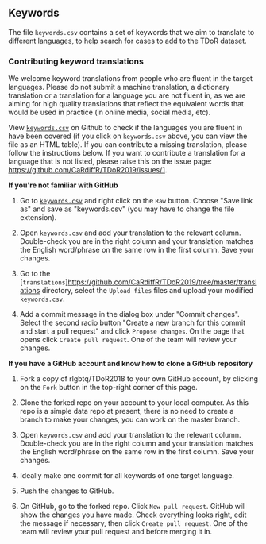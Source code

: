 ## Keywords

The file `keywords.csv` contains a set of keywords that we aim to translate to different languages, to help search for cases to add to the TDoR dataset.

### Contributing keyword translations

We welcome keyword translations from people who are fluent in the target languages. Please do not submit a machine translation, a dictionary translation or a translation for a language you are not fluent in, as we are aiming for high quality translations that reflect the equivalent words that would be used in practice (in online media, social media, etc).

View [`keywords.csv`](https://github.com/CaRdiffR/TDoR2019/blob/master/translations/keywords.csv) on Github to check if the languages you are fluent in have been covered (if you click on `keywords.csv` above, you can view the file as an HTML table). If you can contribute a missing translation, please follow the instructions below. If you want to contribute a translation for a language that is not listed, please raise this on the issue page: https://github.com/CaRdiffR/TDoR2019/issues/1.

**If you're not familiar with GitHub**  
 
1. Go to [`keywords.csv`](https://github.com/CaRdiffR/TDoR2019/blob/master/translations/keywords.csv) and right click on the `Raw` button. Choose "Save link as" and save as "keywords.csv" (you may have to change the file extension).

2. Open `keywords.csv` and add your translation to the relevant column. Double-check you are in the right column and your translation matches the English word/phrase on the same row in the first column. Save your changes.

3. Go to the [`translations`]https://github.com/CaRdiffR/TDoR2019/tree/master/translations directory, select the `Upload files` files and upload your modified `keywords.csv`. 

4. Add a commit message in the dialog box under "Commit changes". Select the second radio button "Create a new branch for this commit and start a pull request" and click `Propose changes`. On the page that opens click `Create pull request`. One of the team will review your changes.

**If you have a GitHub account and know how to clone a GitHub repository**  

1. Fork a copy of rlgbtq/TDoR2018 to your own GitHub account, by clicking on the `Fork` button in the top-right corner of this page.

2. Clone the forked repo on your account to your local computer. As this repo is a simple data repo at present, 
there is no need to create a branch to make your changes, you can work on the master branch.

3. Open `keywords.csv` and add your translation to the relevant column. Double-check you are in the right column and your translation matches the English word/phrase on the same row in the first column. Save your changes.

4. Ideally make one commit for all keywords of one target language.

5. Push the changes to GitHub.

6. On GitHub, go to the forked repo. Click `New pull request`. GitHub will show the changes you have made. Check everything looks right, edit the message if necessary, then click `Create pull request`. One of the team will review your pull request and before merging it in.




